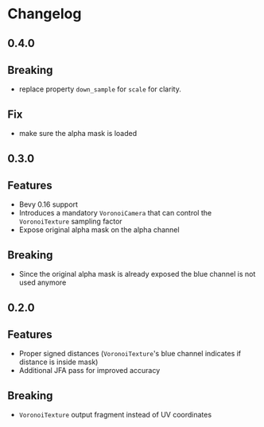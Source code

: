 # Changelog

## 0.4.0

## Breaking
- replace property `down_sample` for `scale` for clarity.

## Fix
- make sure the alpha mask is loaded

## 0.3.0

## Features
- Bevy 0.16 support
- Introduces a mandatory `VoronoiCamera` that can control the `VoronoiTexture` sampling factor
- Expose original alpha mask on the alpha channel

## Breaking
- Since the original alpha mask is already exposed the blue channel is not used anymore

## 0.2.0

## Features
- Proper signed distances (`VoronoiTexture`'s blue channel indicates if distance is inside mask)
- Additional JFA pass for improved accuracy

## Breaking
- `VoronoiTexture` output fragment instead of UV coordinates
